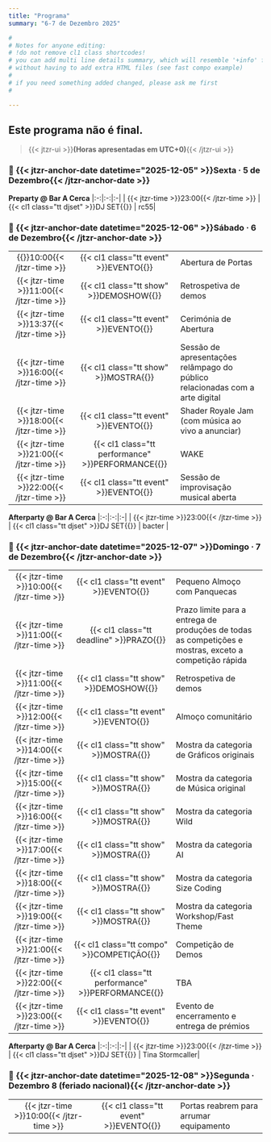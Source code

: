 ```yaml
---
title: "Programa"
summary: "6-7 de Dezembro 2025"

#
# Notes for anyone editing:
# !do not remove cl1 class shortcodes!
# you can add multi line details summary, which will resemble '+info' from last year
# without having to add extra HTML files (see fast compo example)
#
# if you need something added changed, please ask me first
#

---
```


## Este programa não é final. 

> {{< jtzr-ui >}}**(Horas apresentadas em UTC+0)**{{< /jtzr-ui >}}

<!--
### 📅 Quarta · 34 de Novembro

|**Fast Compo Theme**|||
|:-:|:-:|:-|
| 13:37 | {{< cl1 class="tt event" >}}EVENTO{{</cl1>}} | {{< details summary="Veja os detalhes da competição rápida" >}}
For 2025 the Fast Competition will be 'babanas and potatoes'
multiline shenanigans

You can [download assets here](https://drive.google.com/somethingsomethingfails)

does this even work?
{{< /details >}}| 
-->

### 📅 {{< jtzr-anchor-date datetime="2025-12-05" >}}Sexta · 5 de Dezembro{{< /jtzr-anchor-date >}}

**Preparty @ Bar A Cerca**
|:-:|:-:|:-|
| {{< jtzr-time >}}23:00{{< /jtzr-time >}} | {{< cl1 class="tt djset" >}}DJ SET{{</cl1>}} | rc55| 

### 📅 {{< jtzr-anchor-date datetime="2025-12-06" >}}Sábado · 6 de Dezembro{{< /jtzr-anchor-date >}}

| | | |
|:-:|:-:|:-|
| {{<jtzr-time>}}10:00{{< /jtzr-time >}} | {{< cl1 class="tt event" >}}EVENTO{{</cl1>}} | Abertura de Portas| 
| {{< jtzr-time >}}11:00{{< /jtzr-time >}} | {{< cl1 class="tt show" >}}DEMOSHOW{{</cl1>}} | Retrospetiva de demos |
| {{< jtzr-time >}}13:37{{< /jtzr-time >}} | {{< cl1 class="tt event" >}}EVENTO{{</cl1>}} | Cerimónia de Abertura|
| {{< jtzr-time >}}16:00{{< /jtzr-time >}} | {{< cl1 class="tt show" >}}MOSTRA{{</cl1>}} | Sessão de apresentações relâmpago do público relacionadas com a arte digital|
| {{< jtzr-time >}}18:00{{< /jtzr-time >}} | {{< cl1 class="tt event" >}}EVENTO{{</cl1>}} | Shader Royale Jam (com música ao vivo a anunciar) |
| {{< jtzr-time >}}21:00{{< /jtzr-time >}} | {{< cl1 class="tt performance" >}}PERFORMANCE{{</cl1>}} | WAKE |
| {{< jtzr-time >}}22:00{{< /jtzr-time >}} | {{< cl1 class="tt event" >}}EVENTO{{</cl1>}} | Sessão de improvisação musical aberta|

**Afterparty @ Bar A Cerca**
|:-:|:-:|:-|
| {{< jtzr-time >}}23:00{{< /jtzr-time >}} | {{< cl1 class="tt djset" >}}DJ SET{{</cl1>}} | bacter |

### 📅 {{< jtzr-anchor-date datetime="2025-12-07" >}}Domingo · 7 de Dezembro{{< /jtzr-anchor-date >}}

| | | |
|:-:|:-:|:-|
| {{< jtzr-time >}}10:00{{< /jtzr-time >}} | {{< cl1 class="tt event" >}}EVENTO{{</cl1>}} | Pequeno Almoço com Panquecas |
| {{< jtzr-time >}}11:00{{< /jtzr-time >}} | {{< cl1 class="tt deadline" >}}PRAZO{{</cl1>}} | Prazo limite para a entrega de produções de todas as competições e mostras, exceto a competição rápida |
| {{< jtzr-time >}}11:00{{< /jtzr-time >}} | {{< cl1 class="tt show" >}}DEMOSHOW{{</cl1>}} | Retrospetiva de demos|
| {{< jtzr-time >}}12:00{{< /jtzr-time >}} | {{< cl1 class="tt event" >}}EVENTO{{</cl1>}} | Almoço comunitário|
| {{< jtzr-time >}}14:00{{< /jtzr-time >}} | {{< cl1 class="tt show" >}}MOSTRA{{</cl1>}} | Mostra da categoria de Gráficos originais |
| {{< jtzr-time >}}15:00{{< /jtzr-time >}} | {{< cl1 class="tt show" >}}MOSTRA{{</cl1>}} | Mostra da categoria de Música original |
| {{< jtzr-time >}}16:00{{< /jtzr-time >}} | {{< cl1 class="tt show" >}}MOSTRA{{</cl1>}} | Mostra da categoria Wild|
| {{< jtzr-time >}}17:00{{< /jtzr-time >}} | {{< cl1 class="tt show" >}}MOSTRA{{</cl1>}} | Mostra da categoria AI|
| {{< jtzr-time >}}18:00{{< /jtzr-time >}} | {{< cl1 class="tt show" >}}MOSTRA{{</cl1>}} | Mostra da categoria Size Coding|
| {{< jtzr-time >}}19:00{{< /jtzr-time >}} | {{< cl1 class="tt show" >}}MOSTRA{{</cl1>}} | Mostra da categoria Workshop/Fast Theme|
| {{< jtzr-time >}}21:00{{< /jtzr-time >}} | {{< cl1 class="tt compo" >}}COMPETIÇÃO{{</cl1>}} | Competição de Demos |
| {{< jtzr-time >}}22:00{{< /jtzr-time >}} | {{< cl1 class="tt performance" >}}PERFORMANCE{{</cl1>}} | TBA |
| {{< jtzr-time >}}23:00{{< /jtzr-time >}} | {{< cl1 class="tt event" >}}EVENTO{{</cl1>}} | Evento de encerramento e entrega de prémios|

**Afterparty @ Bar A Cerca** 
|:-:|:-:|:-|
| {{< jtzr-time >}}23:00{{< /jtzr-time >}} | {{< cl1 class="tt djset" >}}DJ SET{{</cl1>}} | Tina Stormcaller|

### 📅 {{< jtzr-anchor-date datetime="2025-12-08" >}}Segunda · Dezembro 8 (feriado nacional){{< /jtzr-anchor-date >}}

||||
|:-:|:-:|:-|
| {{< jtzr-time >}}10:00{{< /jtzr-time >}} | {{< cl1 class="tt event" >}}EVENTO{{</cl1>}}| Portas reabrem para arrumar equipamento|
